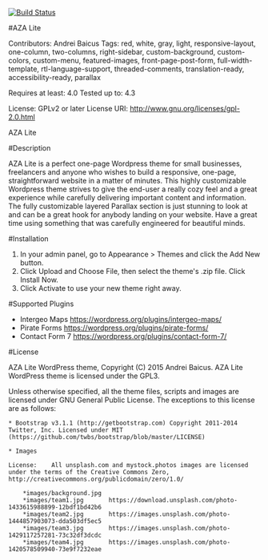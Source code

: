 [![Build Status](https://travis-ci.org/Automattic/_s.svg?branch=master)](https://travis-ci.org/Automattic/_s)

#AZA Lite

Contributors: Andrei Baicus
Tags: red, white, gray, light, responsive-layout, one-column, two-columns, right-sidebar, custom-background, custom-colors, custom-menu, featured-images, front-page-post-form, full-width-template, rtl-language-support, threaded-comments, translation-ready, accessibility-ready, parallax

Requires at least: 4.0
Tested up to: 4.3

License: GPLv2 or later
License URI: http://www.gnu.org/licenses/gpl-2.0.html

AZA Lite

#Description

AZA Lite is a perfect one-page Wordpress theme for small businesses, freelancers and anyone who wishes to build a responsive, one-page, straightforward website in a matter of minutes. This highly customizable Wordpress theme strives to give the end-user a really cozy feel and a great experience while carefully delivering important content and information. The fully customizable layered Parallax section is just stunning to look at and can be a great hook for anybody landing on your website. Have a great time using something that was carefully engineered for beautiful minds.

#Installation
	
1. In your admin panel, go to Appearance > Themes and click the Add New button.
2. Click Upload and Choose File, then select the theme's .zip file. Click Install Now.
3. Click Activate to use your new theme right away.

#Supported Plugins

* Intergeo Maps 	https://wordpress.org/plugins/intergeo-maps/
* Pirate Forms		https://wordpress.org/plugins/pirate-forms/
* Contact Form 7	https://wordpress.org/plugins/contact-form-7/

#License

AZA Lite WordPress theme, Copyright (C) 2015 Andrei Baicus. AZA Lite WordPress theme is licensed under the GPL3.

Unless otherwise specified, all the theme files, scripts and images are licensed under GNU General Public License. The exceptions to this license are as follows:

	* Bootstrap v3.1.1 (http://getbootstrap.com) Copyright 2011-2014 Twitter, Inc. Licensed under MIT (https://github.com/twbs/bootstrap/blob/master/LICENSE)

	* Images
	  
	License:	All unsplash.com and mystock.photos images are licensed under the terms of the Creative Commons Zero, http://creativecommons.org/publicdomain/zero/1.0/
			
		*images/background.jpg	
		*images/team1.jpg		https://download.unsplash.com/photo-1433615988899-12bdf1bd42b6				
		*images/team2.jpg		https://images.unsplash.com/photo-1444857903073-dda503df5ec5	
		*images/team3.jpg		https://images.unsplash.com/photo-1429117257281-73c32df3dcdc
		*images/team4.jpg		https://images.unsplash.com/photo-1420578509940-73e9f7232eae
			
